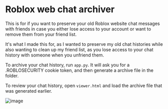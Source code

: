 # Roblox web chat archiver

This is for if you want to preserve your old Roblox website chat messages with friends in case you either lose access to your account or want to remove them from your friend list.

It's what I made this for, as I wanted to preserve my old chat histories while also wanting to clean up my friend list, as you lose access to your chat history with someone when you unfriend them.

To archive your chat history, run `app.py`. It will ask you for a .ROBLOSECURITY cookie token, and then generate a archive file in the folder.

To review your chat history, open `viewer.html` and load the archive file that was generated earlier.

![image](https://github.com/pizzaboxer/roblox-web-chat-archiver/assets/41478239/d1cd0fd4-405b-4480-bd15-715eb040bc01)
